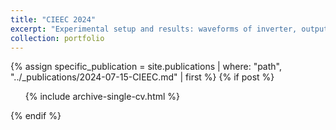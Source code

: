 ```yaml
---
title: "CIEEC 2024"
excerpt: "Experimental setup and results: waveforms of inverter, output power and efficiency with frequencies variations<br/><img src='CIEEC_exp.png'>"
collection: portfolio
---
```


{% assign specific_publication = site.publications | where: "path", "../_publications/2024-07-15-CIEEC.md" | first %}
{% if post %}
  <ul>
   {% include archive-single-cv.html %}
  </ul>
{% endif %}
